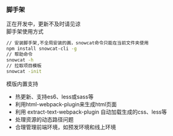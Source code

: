 
### 脚手架

正在开发中，更新不及时请见谅   
脚手架使用方式
```bash
// 安装脚手架,不全局安装的画，snowcat命令只能在当前文件夹使用
npm install snowcat-cli -g
// 帮助命令
snowcat -h
// 拉取项目模板
snowcat -init


```



模版内置支持

- 热更新、支持es6、less或sass等
- 利用html-webpack-plugin来生成html页面
- 利用 extract-text-webpack-plugin 自动加载生成的css、less等
- 处理资源的动态路径问题
- 合理管理前端环境，如预发环境和线上环境
